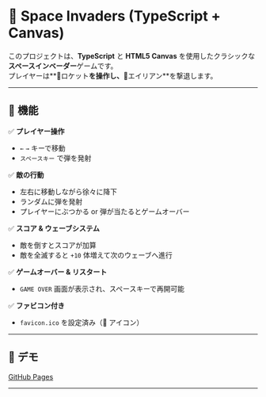 # 🚀 Space Invaders (TypeScript + Canvas)

このプロジェクトは、**TypeScript** と **HTML5 Canvas** を使用したクラシックな**スペースインベーダー**ゲームです。  
プレイヤーは**🚀ロケット**を操作し、**👾エイリアン**を撃退します。

---

## 📌 機能
✅ **プレイヤー操作**
- `←` `→` キーで移動
- `スペースキー` で弾を発射

✅ **敵の行動**
- 左右に移動しながら徐々に降下
- ランダムに弾を発射
- プレイヤーにぶつかる or 弾が当たるとゲームオーバー

✅ **スコア & ウェーブシステム**
- 敵を倒すとスコアが加算
- 敵を全滅すると `+10` 体増えて次のウェーブへ進行

✅ **ゲームオーバー & リスタート**
- `GAME OVER` 画面が表示され、スペースキーで再開可能

✅ **ファビコン付き**
- `favicon.ico` を設定済み（🚀 アイコン）

---

## 🚀 デモ
[GitHub Pages](https://spaceinvaders.gh.8ear.org/)

---

